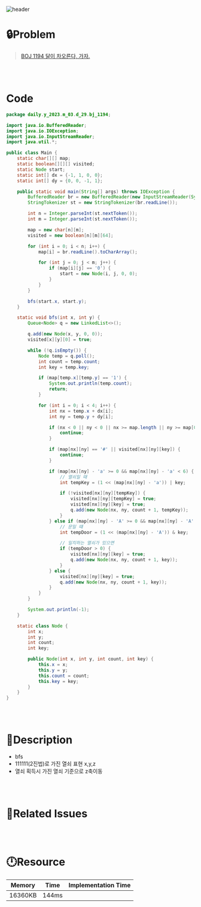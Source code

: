 ![header](https://capsule-render.vercel.app/api?type=waving&height=200&color=0:B2E6FF,100:FFB2D6&text=BOJ%20N&fontColor=FFFFFF&fontAlign=80&fontAlignY=35&fontSize=50)

# **🔒Problem**

> [BOJ 1194 달이 차오른다, 가자.](https://www.acmicpc.net/problem/1194)

<br>
<br>

# **Code**

```java
package daily.y_2023.m_03.d_29.bj_1194;

import java.io.BufferedReader;
import java.io.IOException;
import java.io.InputStreamReader;
import java.util.*;

public class Main {
    static char[][] map;
    static boolean[][][] visited;
    static Node start;
    static int[] dx = {-1, 1, 0, 0};
    static int[] dy = {0, 0, -1, 1};

    public static void main(String[] args) throws IOException {
        BufferedReader br = new BufferedReader(new InputStreamReader(System.in));
        StringTokenizer st = new StringTokenizer(br.readLine());

        int n = Integer.parseInt(st.nextToken());
        int m = Integer.parseInt(st.nextToken());

        map = new char[n][m];
        visited = new boolean[n][m][64];

        for (int i = 0; i < n; i++) {
            map[i] = br.readLine().toCharArray();

            for (int j = 0; j < m; j++) {
                if (map[i][j] == '0') {
                    start = new Node(i, j, 0, 0);
                }
            }
        }

        bfs(start.x, start.y);
    }

    static void bfs(int x, int y) {
        Queue<Node> q = new LinkedList<>();

        q.add(new Node(x, y, 0, 0));
        visited[x][y][0] = true;

        while (!q.isEmpty()) {
            Node temp = q.poll();
            int count = temp.count;
            int key = temp.key;

            if (map[temp.x][temp.y] == '1') {
                System.out.println(temp.count);
                return;
            }

            for (int i = 0; i < 4; i++) {
                int nx = temp.x + dx[i];
                int ny = temp.y + dy[i];

                if (nx < 0 || ny < 0 || nx >= map.length || ny >= map[0].length) {
                    continue;
                }

                if (map[nx][ny] == '#' || visited[nx][ny][key]) {
                    continue;
                }

                if (map[nx][ny] - 'a' >= 0 && map[nx][ny] - 'a' < 6) {
                    // 열쇠일 때
                    int tempKey = (1 << (map[nx][ny] - 'a')) | key;

                    if (!visited[nx][ny][tempKey]) {
                        visited[nx][ny][tempKey] = true;
                        visited[nx][ny][key] = true;
                        q.add(new Node(nx, ny, count + 1, tempKey));
                    }
                } else if (map[nx][ny] - 'A' >= 0 && map[nx][ny] - 'A' < 6) {
                    // 문일 떄
                    int tempDoor = (1 << (map[nx][ny] - 'A')) & key;

                    // 일치하는 열쇠가 있으면
                    if (tempDoor > 0) {
                        visited[nx][ny][key] = true;
                        q.add(new Node(nx, ny, count + 1, key));
                    }
                } else {
                    visited[nx][ny][key] = true;
                    q.add(new Node(nx, ny, count + 1, key));
                }
            }
        }

        System.out.println(-1);
    }

    static class Node {
        int x;
        int y;
        int count;
        int key;

        public Node(int x, int y, int count, int key) {
            this.x = x;
            this.y = y;
            this.count = count;
            this.key = key;
        }
    }
}
```

<br>
<br>

# **🔑Description**
- bfs
- 111111(2진법)로 가진 열쇠 표현 x,y,z
- 열쇠 획득시 가진 열쇠 기준으로 z축이동

<br>
<br>

# **📑Related Issues**

> 
>
> 

<br>
<br>

# **🕛Resource**

| Memory  | Time  | Implementation Time |
| ------- | ----- | ------------------- |
| 16360KB | 144ms |                     |
